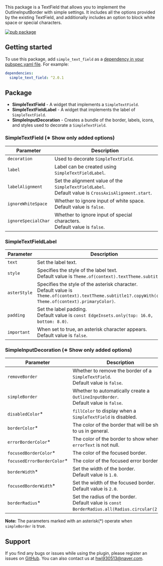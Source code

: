 This package is a TextField that allows you to implement the OutlineInputBorder with simple settings. It includes all the options provided by the existing TextField, and additionally includes an option to block white space or special characters.

[![pub package](https://img.shields.io/pub/v/simple_text_field.svg)](https://pub.dev/packages/simple_text_field)

## Getting started

To use this package, add `simple_text_field` as a [dependency in your pubspec.yaml file](https://flutter.io/platform-plugins/). For example:

```yaml
dependencies:
  simple_text_field: ^2.0.1
```

## Package

* **SimpleTextField** - A widget that implements a `SimpleTextField`.
* **SimpleTextFieldLabel** - A widget that implements the label of `SimpleTextField`.
* **SimpleInputDecoration** - Creates a bundle of the border, labels, icons, and styles used to decorate a `SimpleTextField`.

### SimpleTextField (※ Show only added options)

| Parameter | Description |
|---|---|
| `decoration` | Used to decorate `SimpleTextField`. |
| `label` | Label can be created using `SimpleTextFieldLabel`. |
| `labelAlignment` | Set the alignment value of the `SimpleTextFieldLabel`. <br> Default value is `CrossAxisAlignment.start`. |
| `ignoreWhiteSpace` | Whether to ignore input of white space. <br> Default value is `false`. |
| `ignoreSpecialChar` | Whether to ignore input of special characters. <br> Default value is `false`. |

### SimpleTextFieldLabel

| Parameter | Description |
|---|---|
| `text` | Set the label text. |
| `style` | Specifies the style of the label text. <br> Default value is `Theme.of(context).textTheme.subtitle1`. |
| `asterStyle` | Specifies the style of the asterisk character. <br> Default value is `Theme.of(context).textTheme.subtitle1?.copyWith(color: Theme.of(context).primaryColor)`. |
| `padding` | Set the label padding. <br> Default value is `const EdgeInsets.only(top: 16.0, bottom: 8.0)`. |
| `important` | When set to true, an asterisk character appears. <br> Default value is `false`. |

### SimpleInputDecoration (※ Show only added options)

| Parameter | Description |
|---|---|
| `removeBorder` | Whether to remove the border of a `SimpleTextField`. <br> Default value is `false`. |
| `simpleBorder` | Whether to automatically create a `OutlineInputBorder`. <br> Default value is `false`. |
| `disabledColor`* | `fillColor` to display when a `SimpleTextField` is disabled. |
| `borderColor`* | The color of the border that will be shown to us in general. |
| `errorBorderColor`* | The color of the border to show when the `errorText` is not null. |
| `focusedBorderColor`* | The color of the focused border. |
| `focusedErrorBorderColor`* | The color of the focused error border. |
| `borderWidth`* | Set the width of the border. <br> Default value is `1.0`. |
| `focusedBorderWidth`* | Set the width of the focused border. <br> Default value is `2.0`. |
| `borderRadius`* | Set the radius of the border. <br> Default value is `const BorderRadius.all(Radius.circular(2.0))`. |

**Note:** The parameters marked with an asterisk(*) operate when `simpleBorder` is true.

## Support

If you find any bugs or issues while using the plugin, please register an issues on [GitHub](https://github.com/Dev-hwang/simple_text_field/issues). You can also contact us at <hwj930513@naver.com>.
